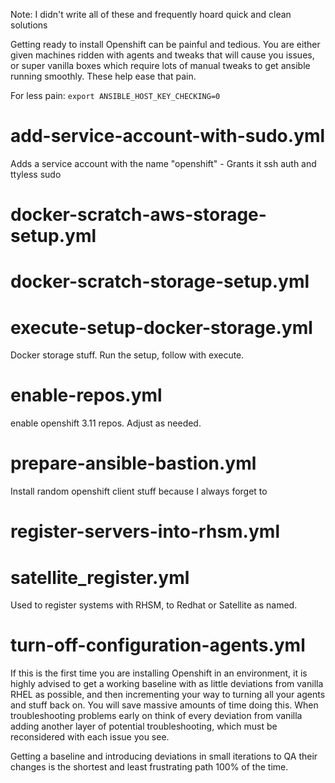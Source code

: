 Note: I didn't write all of these and frequently hoard quick and clean solutions

Getting ready to install Openshift can be painful and tedious. You are either given machines ridden with agents and tweaks that will cause you issues, or super vanilla boxes which require lots of manual tweaks to get ansible running smoothly. These help ease that pain.

For less pain: `export ANSIBLE_HOST_KEY_CHECKING=0`

# add-service-account-with-sudo.yml

Adds a service account with the name "openshift" - Grants it ssh auth and ttyless sudo

# docker-scratch-aws-storage-setup.yml
# docker-scratch-storage-setup.yml
# execute-setup-docker-storage.yml

Docker storage stuff. Run the setup, follow with execute.

# enable-repos.yml

enable openshift 3.11 repos. Adjust as needed.

# prepare-ansible-bastion.yml

Install random openshift client stuff because I always forget to

# register-servers-into-rhsm.yml
# satellite_register.yml

Used to register systems with RHSM, to Redhat or Satellite as named.

# turn-off-configuration-agents.yml

If this is the first time you are installing Openshift in an environment, it is highly advised to get a working baseline with as little deviations from vanilla RHEL as possible, and then incrementing your way to turning all your agents and stuff back on. You will save massive amounts of time doing this. When troubleshooting problems early on think of every deviation from vanilla adding another layer of potential troubleshooting, which must be reconsidered with each issue you see. 

Getting a baseline and introducing deviations in small iterations to QA their changes is the shortest and least frustrating path 100% of the time.
